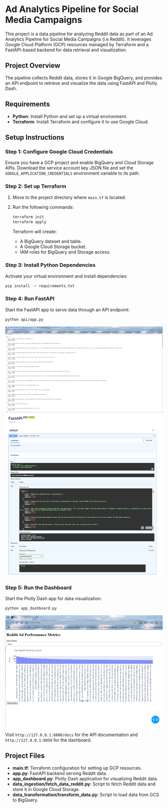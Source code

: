# Ad Analytics Pipeline for Social Media Campaigns

This project is a data pipeline for analyzing Reddit data as part of an Ad Analytics Pipeline for Social Media Campaigns (i.e Reddit). 
It leverages Google Cloud Platform (GCP) resources managed by Terraform and a FastAPI-based backend for data retrieval and visualization.

## Project Overview

The pipeline collects Reddit data, stores it in Google BigQuery, and provides an API endpoint to retrieve and visualize the data using FastAPI and Plotly Dash.

## Requirements

- **Python**: Install Python and set up a virtual environment.
- **Terraform**: Install Terraform and configure it to use Google Cloud.

## Setup Instructions

### Step 1: Configure Google Cloud Credentials
Ensure you have a GCP project and enable BigQuery and Cloud Storage APIs. Download the service account key JSON file and set the `GOOGLE_APPLICATION_CREDENTIALS` environment variable to its path.

### Step 2: Set up Terraform

1. Move to the project directory where `main.tf` is located.
2. Run the following commands:

    ```bash
    terraform init
    terraform apply
    ```

   Terraform will create:
   - A BigQuery dataset and table.
   - A Google Cloud Storage bucket.
   - IAM roles for BigQuery and Storage access.

### Step 3: Install Python Dependencies

Activate your virtual environment and install dependencies:

```bash
pip install -r requirements.txt
```

### Step 4: Run FastAPI

Start the FastAPI app to serve data through an API endpoint:

```bash
python api/app.py
```
![img_1.png](img_1.png)
![img.png](img.png)

### Step 5: Run the Dashboard

Start the Plotly Dash app for data visualization:

```bash
python app_dashboard.py
```
![img_2.png](img_2.png)

Visit `http://127.0.0.1:8000/docs` for the API documentation and `http://127.0.0.1:8050` for the dashboard.

## Project Files

- **main.tf**: Terraform configuration for setting up GCP resources.
- **app.py**: FastAPI backend serving Reddit data.
- **app_dashboard.py**: Plotly Dash application for visualizing Reddit data.
- **data_ingestion/fetch_data_reddit.py**: Script to fetch Reddit data and store it in Google Cloud Storage.
- **data_transformation/transform_data.py**: Script to load data from GCS to BigQuery.